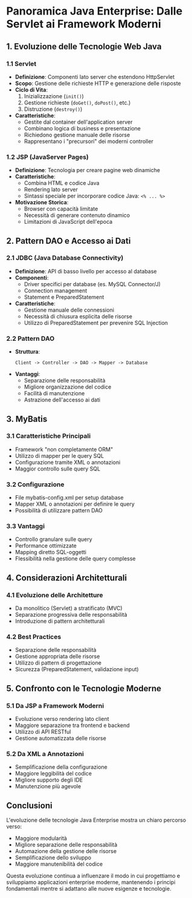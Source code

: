 # Panoramica Java Enterprise: Dalle Servlet ai Framework Moderni

## 1. Evoluzione delle Tecnologie Web Java

### 1.1 Servlet
- **Definizione**: Componenti lato server che estendono HttpServlet
- **Scopo**: Gestione delle richieste HTTP e generazione delle risposte
- **Ciclo di Vita**:
  1. Inizializzazione (`init()`)
  2. Gestione richieste (`doGet()`, `doPost()`, etc.)
  3. Distruzione (`destroy()`)
- **Caratteristiche**:
  - Gestite dal container dell'application server
  - Combinano logica di business e presentazione
  - Richiedono gestione manuale delle risorse
  - Rappresentano i "precursori" dei moderni controller

### 1.2 JSP (JavaServer Pages)
- **Definizione**: Tecnologia per creare pagine web dinamiche
- **Caratteristiche**:
  - Combina HTML e codice Java
  - Rendering lato server
  - Sintassi speciale per incorporare codice Java: `<% ... %>`
- **Motivazione Storica**:
  - Browser con capacità limitate
  - Necessità di generare contenuto dinamico
  - Limitazioni di JavaScript dell'epoca

## 2. Pattern DAO e Accesso ai Dati

### 2.1 JDBC (Java Database Connectivity)
- **Definizione**: API di basso livello per accesso al database
- **Componenti**:
  - Driver specifici per database (es. MySQL Connector/J)
  - Connection management
  - Statement e PreparedStatement
- **Caratteristiche**:
  - Gestione manuale delle connessioni
  - Necessità di chiusura esplicita delle risorse
  - Utilizzo di PreparedStatement per prevenire SQL Injection

### 2.2 Pattern DAO
- **Struttura**:
  ```
  Client -> Controller -> DAO -> Mapper -> Database
  ```
- **Vantaggi**:
  - Separazione delle responsabilità
  - Migliore organizzazione del codice
  - Facilità di manutenzione
  - Astrazione dell'accesso ai dati

## 3. MyBatis

### 3.1 Caratteristiche Principali
- Framework "non completamente ORM"
- Utilizzo di mapper per le query SQL
- Configurazione tramite XML o annotazioni
- Maggior controllo sulle query SQL

### 3.2 Configurazione
- File mybatis-config.xml per setup database
- Mapper XML o annotazioni per definire le query
- Possibilità di utilizzare pattern DAO

### 3.3 Vantaggi
- Controllo granulare sulle query
- Performance ottimizzate
- Mapping diretto SQL-oggetti
- Flessibilità nella gestione delle query complesse

## 4. Considerazioni Architetturali

### 4.1 Evoluzione delle Architetture
- Da monolitico (Servlet) a stratificato (MVC)
- Separazione progressiva delle responsabilità
- Introduzione di pattern architetturali

### 4.2 Best Practices
- Separazione delle responsabilità
- Gestione appropriata delle risorse
- Utilizzo di pattern di progettazione
- Sicurezza (PreparedStatement, validazione input)

## 5. Confronto con le Tecnologie Moderne

### 5.1 Da JSP a Framework Moderni
- Evoluzione verso rendering lato client
- Maggiore separazione tra frontend e backend
- Utilizzo di API RESTful
- Gestione automatizzata delle risorse

### 5.2 Da XML a Annotazioni
- Semplificazione della configurazione
- Maggiore leggibilità del codice
- Migliore supporto degli IDE
- Manutenzione più agevole

## Conclusioni
L'evoluzione delle tecnologie Java Enterprise mostra un chiaro percorso verso:
- Maggiore modularità
- Migliore separazione delle responsabilità
- Automazione della gestione delle risorse
- Semplificazione dello sviluppo
- Maggiore manutenibilità del codice

Questa evoluzione continua a influenzare il modo in cui progettiamo e sviluppiamo applicazioni enterprise moderne, mantenendo i principi fondamentali mentre si adattano alle nuove esigenze e tecnologie.